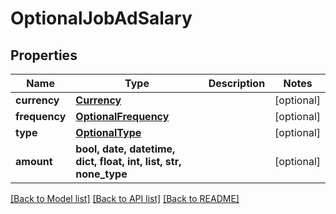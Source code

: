 # OptionalJobAdSalary


## Properties
Name | Type | Description | Notes
------------ | ------------- | ------------- | -------------
**currency** | [**Currency**](Currency.md) |  | [optional] 
**frequency** | [**OptionalFrequency**](OptionalFrequency.md) |  | [optional] 
**type** | [**OptionalType**](OptionalType.md) |  | [optional] 
**amount** | **bool, date, datetime, dict, float, int, list, str, none_type** |  | [optional] 

[[Back to Model list]](../README.md#documentation-for-models) [[Back to API list]](../README.md#documentation-for-api-endpoints) [[Back to README]](../README.md)


